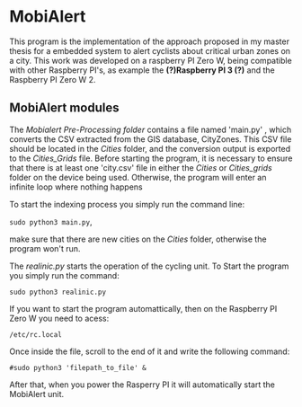 # MobiAlert 

This program is the implementation of the approach proposed in my master thesis for a embedded system to alert cyclists about critical urban zones on a city. 
This work was developed on a raspberry PI Zero W, being compatible with other Raspberry PI's, as example the **(?)Raspberry PI 3 (?)** and the Raspberry PI Zero W 2.

## MobiAlert modules

The *Mobialert Pre-Processing folder* contains a file named 'main.py' , which converts the CSV extracted from the GIS database, CityZones. This CSV file should be located in the *Cities* folder, and the conversion output is exported to the *Cities_Grids* file.
Before starting the program, it is necessary to ensure that there is at least one 'city.csv' file in either the *Cities* or *Cities_grids* folder on the device being used. Otherwise, the program will enter an infinite loop where nothing happens

To start the indexing process you simply run the command line: 

`sudo python3 main.py`,

make sure that there are new cities on the *Cities* folder, otherwise the program won't run.

The *realinic.py* starts the operation of the cycling unit. To Start the program you simply run the command: 

`sudo python3 realinic.py`

If you want to start the program automattically, then on the Raspberry PI Zero W you need to acess: 

  `/etc/rc.local` 
  
Once inside the file, scroll to the end of it and write the following command: 

`#sudo python3 'filepath_to_file' &` 

After that, when you power the Rasperry PI it will automatically start the MobiAlert unit.


